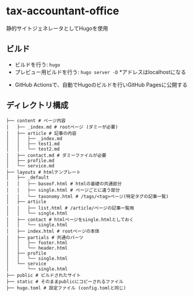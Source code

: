 # tax-accountant-office
静的サイトジェネレータとしてHugoを使用
## ビルド
- ビルドを行う: `hugo` 
- プレビュー用ビルドを行う: `hugo server -D` *アドレスはlocalhostになる
* GitHub Actionsで、自動でHugoのビルドを行いGitHub Pagesに公開する
## ディレクトリ構成
```
├── content # ページ内容
│   ├── _index.md # rootページ (ダミーが必要)
│   ├── article # 記事の内容
│   │   ├── _index.md
│   │   ├── test1.md
│   │   └── test2.md
│   ├── contact.md # ダミーファイルが必要
│   ├── profile.md
│   └── service.md
├── layouts # htmlテンプレート
│   ├── _default
│   │   ├── baseof.html # htmlの基礎の共通部分
│   │   ├── single.html # ページごとに違う部分
│   │   └── taxonomy.html # /tags/<tag>ページ(特定タグの記事一覧)
│   ├── article
│   │   ├── list.html # /article/ページの記事一覧用
│   │   └── single.html
│   ├── contact # htmlページをsingle.htmlとしておく
│   │   └── single.html
│   ├── index.html # rootページの本体
│   ├── partials # 共通のパーツ
│   │   ├── footer.html
│   │   └── header.html
│   ├── profile
│   │   └── single.html
│   └── service
│       └── single.html
├── public # ビルドされたサイト
├── static # そのままpublicにコピーされるファイル
├── hugo.toml # 設定ファイル (config.tomlと同じ)
```